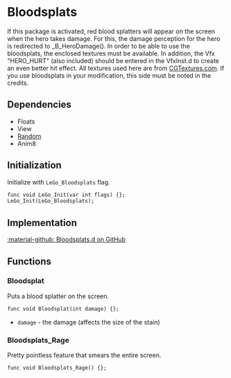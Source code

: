 # Bloodsplats
If this package is activated, red blood splatters will appear on the screen when the hero takes damage. For this, the damage perception for the hero is redirected to _B_HeroDamage(). In order to be able to use the bloodsplats, the enclosed textures must be available. In addition, the Vfx "HERO_HURT" (also included) should be entered in the VfxInst.d to create an even better hit effect. All textures used here are from [CGTextures.com](CGTextures.com). If you use bloodsplats in your modification, this side must be noted in the credits.

## Dependencies

- Floats
- View
- [Random](../lego/random.md)
- Anim8

## Initialization
Initialize with `LeGo_Bloodsplats` flag.
```dae
func void LeGo_Init(var int flags) {};
LeGo_Init(LeGo_Bloodsplats);
```
## Implementation
[:material-github: Bloodsplats.d on GitHub](https://github.com/Lehona/LeGo/blob/dev/Bloodsplats.d)

## Functions

### Bloodsplat
Puts a blood splatter on the screen.
```dae
func void Bloodsplat(int damage) {};
```

- `damage` - the damage (affects the size of the stain)

### Bloodsplats_Rage
Pretty pointless feature that smears the entire screen.
```dae
func void Bloodsplats_Rage() {};
```
